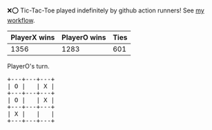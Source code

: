 :x::o: Tic-Tac-Toe played indefinitely by github action runners! See [my workflow](.github/workflows/play.yaml).

|PlayerX wins|PlayerO wins|Ties|
|-|-|-|
|1356|1283|601|

PlayerO's turn.

<pre>
+---+---+---+
| O |   | X |
+---+---+---+
| O |   | X |
+---+---+---+
| X |   |   |
+---+---+---+
</pre>